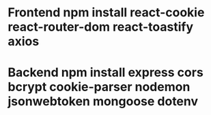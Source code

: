# Frontend npm install react-cookie react-router-dom react-toastify axios 

# Backend npm install express cors bcrypt cookie-parser nodemon jsonwebtoken mongoose dotenv
